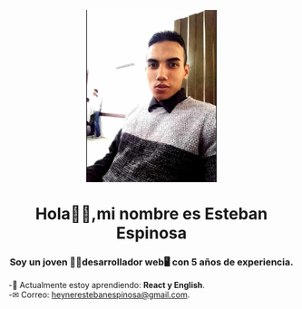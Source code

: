 <p align="center" width="300">

<img align="center" width="230"  src="img/foto.jpg" >
<h1 align="center">Hola🙋‍♂️,mi nombre es Esteban Espinosa </h1>

<h3 align="center">Soy un joven 💁‍♂️desarrollador web🖥 con 5 años de experiencia. </h3>

-🧠 Actualmente estoy aprendiendo: **React y English**.<br>
-✉ Correo: heynerestebanespinosa@gmail.com.<br>
</p>

